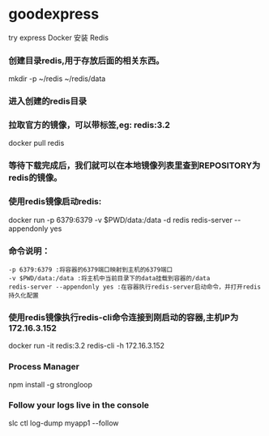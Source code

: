 # goodexpress
try express
Docker 安装 Redis
### 创建目录redis,用于存放后面的相关东西。
mkdir -p ~/redis ~/redis/data

### 进入创建的redis目录
### 拉取官方的镜像，可以带标签,eg: redis:3.2

docker pull redis

### 等待下载完成后，我们就可以在本地镜像列表里查到REPOSITORY为redis的镜像。

### 使用redis镜像启动redis:

docker run -p 6379:6379 -v $PWD/data:/data  -d redis redis-server --appendonly yes

### 命令说明：
    -p 6379:6379 :将容器的6379端口映射到主机的6379端口
    -v $PWD/data:/data :将主机中当前目录下的data挂载到容器的/data
    redis-server --appendonly yes :在容器执行redis-server启动命令，并打开redis持久化配置

### 使用redis镜像执行redis-cli命令连接到刚启动的容器,主机IP为172.16.3.152

docker run -it redis:3.2 redis-cli -h 172.16.3.152

### Process Manager
npm install -g strongloop

### Follow your logs live in the console
slc ctl log-dump myapp1 --follow